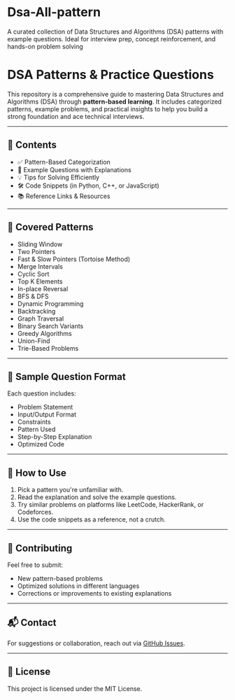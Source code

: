 # Dsa-All-pattern
A curated collection of Data Structures and Algorithms (DSA) patterns with example questions. Ideal for interview prep, concept reinforcement, and hands-on problem solving

# DSA Patterns & Practice Questions

This repository is a comprehensive guide to mastering Data Structures and Algorithms (DSA) through **pattern-based learning**. It includes categorized patterns, example problems, and practical insights to help you build a strong foundation and ace technical interviews.

---

## 📂 Contents

- ✅ Pattern-Based Categorization
- 🧠 Example Questions with Explanations
- 💡 Tips for Solving Efficiently
- 🛠️ Code Snippets (in Python, C++, or JavaScript)
- 📚 Reference Links & Resources

---

## 🧩 Covered Patterns

- Sliding Window
- Two Pointers
- Fast & Slow Pointers (Tortoise Method)
- Merge Intervals
- Cyclic Sort
- Top K Elements
- In-place Reversal
- BFS & DFS
- Dynamic Programming
- Backtracking
- Graph Traversal
- Binary Search Variants
- Greedy Algorithms
- Union-Find
- Trie-Based Problems

---

## 📌 Sample Question Format

Each question includes:
- Problem Statement
- Input/Output Format
- Constraints
- Pattern Used
- Step-by-Step Explanation
- Optimized Code

---

## 🚀 How to Use

1. Pick a pattern you're unfamiliar with.
2. Read the explanation and solve the example questions.
3. Try similar problems on platforms like LeetCode, HackerRank, or Codeforces.
4. Use the code snippets as a reference, not a crutch.

---

## 🤝 Contributing

Feel free to submit:
- New pattern-based problems
- Optimized solutions in different languages
- Corrections or improvements to existing explanations

---

## 📬 Contact

For suggestions or collaboration, reach out via [GitHub Issues](https://github.com/your-username/your-repo/issues).

---

## 📜 License

This project is licensed under the MIT License.
